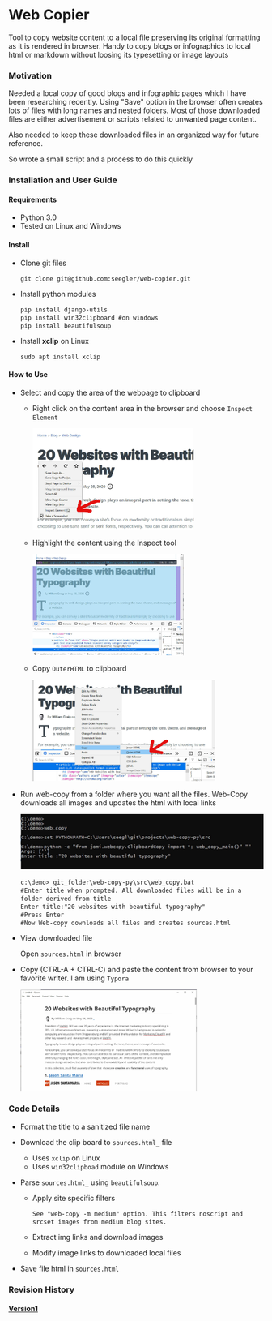 # Web Copier

Tool to copy website content to a local file preserving its original  formatting as it is rendered in browser. Handy to copy blogs or infographics to local html or  markdown without loosing its typesetting or image layouts        

### Motivation

Needed a local copy of good blogs and infographic pages which I have been researching recently. Using "Save" option in the browser often creates lots of files with long names and nested folders. Most of those downloaded files are either advertisement or scripts related to  unwanted page content.

Also needed to keep these downloaded files in an organized way for future reference.

So wrote a small script and a process to do this quickly

### Installation and User Guide

#### Requirements

* Python 3.0
* Tested on Linux and Windows

#### Install

* Clone git files

  ```
  git clone git@github.com:seegler/web-copier.git
  ```

* Install python modules

  ```
  pip install django-utils
  pip install win32clipboard #on windows
  pip install beautifulsoup
  
  ```

* Install **xclip** on Linux

  ```
  sudo apt install xclip
  ```

#### How to Use

* Select and copy the area of the webpage to clipboard

  * Right click on the content area in the browser and choose ``Inspect Element``

    

    <img src="user_guide/inspect_element.jpg" height="200"/>

  * Highlight the content using the Inspect tool 

    <img src="user_guide/highlight-content.jpg" height="200"/>

    

  * Copy ``OuterHTML`` to clipboard

    

    <img src="user_guide/copy_outer_html.jpg" height="200"/>

    

* Run web-copy from a folder where you want all the files. Web-Copy downloads all images and updates the html with local links

  <img src="user_guide/run_web_copy.jpg" />

  ```
  c:\demo> git_folder\web-copy-py\src\web_copy.bat
  #Enter title when prompted. All downloaded files will be in a folder derived from title
  Enter title:"20 websites with beautiful typography"
  #Press Enter
  #Now Web-copy downloads all files and creates sources.html
  ```

* View downloaded file

  Open ``sources.html`` in browser

* Copy (CTRL-A + CTRL-C) and paste the content from browser to your favorite writer. I am using ``Typora`` 

  <img src="user_guide/copy_in_typora.jpg" height="200"/>

  

### Code Details

* Format the title to a sanitized file name

* Download the clip board to ``sources.html_`` file

  * Uses ``xclip`` on Linux
  * Uses ``win32clipboad`` module on Windows

* Parse ``sources.html_`` using ``beautifulsoup``.

  * Apply site specific filters

    ```
    See "web-copy -m medium" option. This filters noscript and srcset images from medium blog sites. 
    ```

  * Extract img links and download images

  * Modify image links to downloaded local files

* Save file html in ``sources.html``

### Revision History

#### <u>Version1</u>